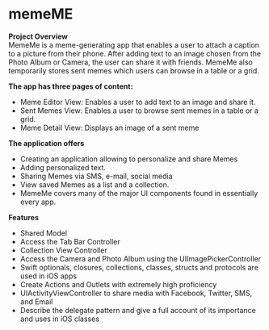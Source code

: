 # memeME
**Project Overview** <br />
MemeMe is a meme-generating app that enables a user to attach a caption to a picture from their phone. After adding text to an image chosen from the Photo Album or Camera, the user can share it with friends. MemeMe also temporarily stores sent memes which users can browse in a table or a grid.

**The app has three pages of content:** <br />

<ul>
  <li> Meme Editor View: Enables a user to add text to an image and share it. </li>
  <li> Sent Memes View: Enables a user to browse sent memes in a table or a grid.</li>
  <li> Meme Detail View: Displays an image of a sent meme</li>
</ul>

**The application offers** <br />
<ul>
  <li>Creating an application allowing to personalize and share Memes</li>
  <li>Adding personalized text.</li>
  <li>Sharing Memes via SMS, e-mail, social media</li>
  <li>View saved Memes as a list and a collection.</li>
  <!--  <li>Delete saved Memes in your list.</li> -->
  <li>MemeMe covers many of the major UI components found in essentially every app.</li>
</ul>

**Features** <br />
<ul>
  <li>Shared Model </li>
  <li>Access the Tab Bar Controller </li>
  <li>Collection View Controller </li>
  <li>Access the Camera and Photo Album using the UIImagePickerController</li>
  <li>Swift optionals, closures, collections, classes, structs and protocols are used in iOS apps</li>
  <li>Create Actions and Outlets with extremely high proficiency</li>
  <li>UIActivityViewController to share media with Facebook, Twitter, SMS, and Email</li>
  <li>Describe the delegate pattern and give a full account of its importance and uses in iOS classes</li>
</ul>
